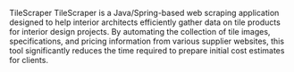 TileScraper
TileScraper is a Java/Spring-based web scraping application designed to help interior architects efficiently gather data on tile products for interior design projects. By automating the collection of tile images, specifications, and pricing information from various supplier websites, this tool significantly reduces the time required to prepare initial cost estimates for clients.
